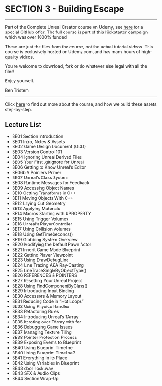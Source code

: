 # SECTION 3 - Building Escape
****

Part of the Complete Unreal Creator course on Udemy, see [here](https://www.udemy.com/unrealcourse?couponCode=GitHubDiscount) for a special GitHub offer. The full course is part of [this](https://www.kickstarter.com/projects/bentristem/learn-to-make-video-games-unreal-developer-course) Kickstarter campaign which was over 1000% funded.

These are just the files from the course, not the actual tutorial videos. This course is exclusively hosted on Udemy.com, and has many hours of high-quality videos.

You're welcome to download, fork or do whatever else legal with all the files!

Enjoy yourself.

Ben Tristem

---
Click [here](https://www.udemy.com/unrealcourse?couponCode=GitHubDiscount) to find out more about the course, and how we build these assets step-by-step.

## Lecture List
* BE01 Section Introduction
* BE01 Intro, Notes & Assets
* BE02 Game Design Document (GDD)
* BE03 Version Control 101
* BE04 Ignoring Unreal Derived Files
* BE05 Your First .gitignore for Unreal
* BE06 Getting to Know Unreal’s Editor
* BE06b A Pointers Primer
* BE07 Unreal’s Class System
* BE08 Runtime Messages for Feedback
* BE09 Accessing Object Names
* BE10 Getting Transforms in C++
* BE11 Moving Objects With C++
* BE12 Laying Out Geometry
* BE13 Applying Materials
* BE14 Macros Starting with UPROPERTY
* BE15 Using Trigger Volumes
* BE16 Unreal’s PlayerController
* BE17 Using Collision Volumes
* BE18 Using GetTimeSeconds()
* BE19 Grabbing System Overview
* BE20 Modifying the Default Pawn Actor
* BE21 Inherit Game Mode Blueprint
* BE22 Getting Player Viewpoint
* BE23 Using DrawDebugLine
* BE24 Line Tracing AKA Ray-Casting
* BE25 LineTraceSingleByObjectType()
* BE26 REFERENCES & POINTERS
* BE27 Resetting Your Unreal Project
* BE28 Using FindComponentByClass()
* BE29 Introducing Input Binding
* BE30 Accessors & Memory Layout
* BE31 Reducing Code in “Hot Loops”
* BE32 Using Physics Handles
* BE33 Refactoring Rules
* BE34 Introducing Unreal’s TArray
* BE35 Iterating over TArray with for
* BE36 Debugging Game Issues
* BE37 Managing Texture Tiling
* BE38 Pointer Protection Process
* BE39 Exposing Events to Blueprint
* BE40 Using Blueprint Timeline
* BE40 Using Blueprint Timeline2
* BE41 Everything in its Place
* BE42 Using Variables in Blueprint
* BE43 door_lock.wav
* BE43 SFX & Audio Clips
* BE44 Section Wrap-Up

